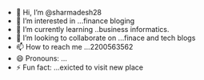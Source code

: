   - 👋 Hi, I’m @sharmadesh28
- 👀 I’m interested in ...finance bloging
- 🌱 I’m currently learning ..business informatics.
- 💞️ I’m looking to collaborate on ...finace and tech blogs
- 📫 How to reach me ...2200563562
- 😄 Pronouns: ...
- ⚡ Fun fact: ...exicted to visit new place

<!---
sharmadesh28/sharmadesh28 is a ✨ special ✨ repository because its `README.md` (this file) appears on your GitHub profile.
You can click the Preview link to take a look at your changes.
--->
